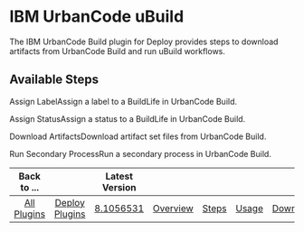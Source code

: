 
IBM UrbanCode uBuild
====================


The IBM UrbanCode Build plugin for Deploy provides steps to download artifacts from UrbanCode Build and run uBuild 
workflows.



Available Steps
---------------


Assign LabelAssign a label to a BuildLife in UrbanCode Build.


Assign 
StatusAssign a status to a BuildLife in UrbanCode Build.


Download ArtifactsDownload artifact set files from UrbanCode 
Build.


Run Secondary ProcessRun a secondary process in UrbanCode Build.





|Back to ...||Latest Version|||||
| :---: | :---: | :---: | :---: | :---: | :---: | :---: |
|[All Plugins](../../index.md)|[Deploy Plugins](../README.md)|[8.1056531](https://raw.githubusercontent.com/UrbanCode/IBM-UCD-PLUGINS/main/files/uBuild/uBuild-8.1056531.zip)|[Overview](overview.md)|[Steps](steps.md)|[Usage](usage.md)|[Downloads](downloads.md)|
